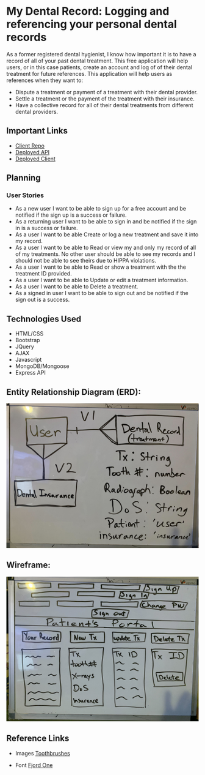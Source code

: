 
# My Dental Record: Logging and referencing your personal dental records

As a former registered dental hygienist, I know how important it is to have a record of all of your past dental treatment. This free application will help users, or in this case patients, create an account and log of of their dental treatment for future references. This application will help users as references when they want to:

- Dispute a treatment or payment of a treatment with their dental provider.
- Settle a treatment or the payment of the treatment with their insurance.
- Have a collective record for all of their dental treatments from different dental providers.

## Important Links

- [Client Repo](https://github.com/hieppie/myDentalRecord-client)
- [Deployed API](https://lit-depths-28771.herokuapp.com/)
- [Deployed Client](https://hieppie.github.io/myDentalRecord-client/)


## Planning

### User Stories
- As a new user I want to be able to sign up for a free account and be notified if the sign up is a success or failure.
- As a returning user I want to be able to sign in and be notified if the sign in is a success or failure.
- As a user I want to be able Create or log a new treatment and save it into my record.
- As a user I want to be able to Read or view my and only my record of all of my treatments. No other   user should be able to see my records and I should not be able to see theirs due to HIPPA violations. 
- As a user I want to be able to Read or show a treatment with the the treatment ID provided. 
- As a user I want to be able to Update or edit a treatment information. 
- As a user I want to be able to Delete a treatment. 
- As a signed in user I want to be able to sign out and be notified if the sign out is a success.


## Technologies Used
 -  HTML/CSS
 -  Bootstrap
 -  JQuery
 -  AJAX
 -  Javascript
 -  MongoDB/Mongoose
 -  Express API

## Entity Relationship Diagram (ERD):

![ERD](./app/images/ERD.jpg)

## Wireframe:

![Wire](./app/images/Wireframe.jpg)


## Reference Links

  - Images
  [Toothbrushes](https://images.unsplash.com/photo-1607613009820-a29f7bb81c04?ixlib=rb-1.2.1&ixid=MnwxMjA3fDB8MHxwaG90by1wYWdlfHx8fGVufDB8fHx8&auto=format&fit=crop&w=2080&q=80)


  - Font
 [Fjord One](https://fonts.google.com/specimen/Fjord+One)
